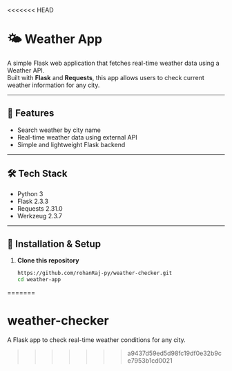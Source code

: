 <<<<<<< HEAD
# 🌤 Weather App

A simple Flask web application that fetches real-time weather data using a Weather API.  
Built with **Flask** and **Requests**, this app allows users to check current weather information for any city.

---

## 🚀 Features
- Search weather by city name  
- Real-time weather data using external API  
- Simple and lightweight Flask backend  

---

## 🛠 Tech Stack
- Python 3  
- Flask 2.3.3  
- Requests 2.31.0  
- Werkzeug 2.3.7  

---

## 📂 Installation & Setup

1. **Clone this repository**
   ```bash
   https://github.com/rohanRaj-py/weather-checker.git
   cd weather-app
=======
# weather-checker
 A Flask app to check real-time weather conditions for any city.
>>>>>>> a9437d59ed5d98fc19df0e32b9ce7953b1cd0021
